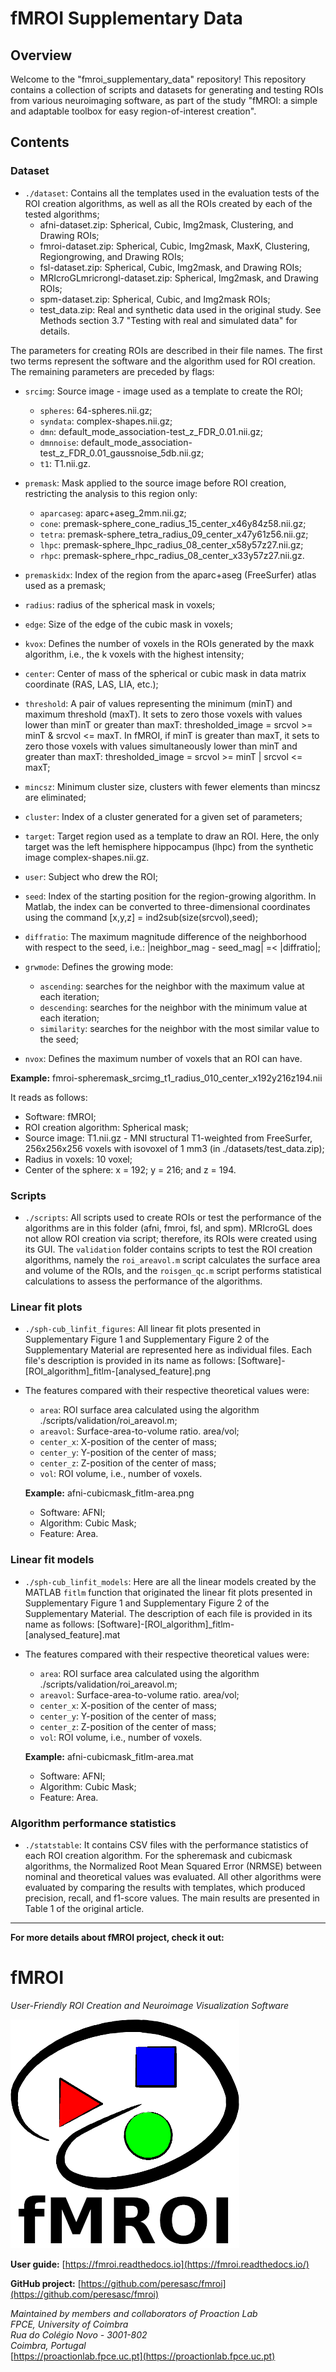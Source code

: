 # fMROI Supplementary Data


## Overview

Welcome to the "fmroi_supplementary_data" repository! This repository contains a collection of scripts and datasets for generating and testing ROIs from various neuroimaging software, as part of the study "fMROI: a simple and adaptable toolbox for easy region-of-interest creation".

## Contents

### Dataset

- `./dataset`: Contains all the templates used in the evaluation tests of the ROI creation algorithms, as well as all the ROIs created by each of the tested algorithms;
  - afni-dataset.zip: Spherical, Cubic, Img2mask, Clustering, and Drawing ROIs;
  - fmroi-dataset.zip: Spherical, Cubic, Img2mask, MaxK, Clustering, Regiongrowing, and Drawing ROIs;
  - fsl-dataset.zip: Spherical, Cubic, Img2mask, and Drawing ROIs;
  - MRIcroGLmricrongl-dataset.zip: Spherical, Img2mask, and Drawing ROIs;
  - spm-dataset.zip: Spherical, Cubic, and Img2mask ROIs;
  - test_data.zip: Real and synthetic data used in the original study. See Methods section 3.7 "Testing with real and simulated data" for details.

  
The parameters for creating ROIs are described in their file names. The first two terms represent the software and the algorithm used for ROI creation. The remaining parameters are preceded by flags:

- `srcimg`: Source image - image used as a template to create the ROI;
  - `spheres`: 64-spheres.nii.gz;
  - `syndata`: complex-shapes.nii.gz;
  - `dmn`: default_mode_association-test_z_FDR_0.01.nii.gz;
  - `dmnnoise`: default_mode_association-test_z_FDR_0.01_gaussnoise_5db.nii.gz;
  - `t1`: T1.nii.gz.

- `premask`: Mask applied to the source image before ROI creation, restricting the analysis to this region only:
  - `aparcaseg`: aparc+aseg_2mm.nii.gz;
  - `cone`: premask-sphere_cone_radius_15_center_x46y84z58.nii.gz;
  - `tetra`: premask-sphere_tetra_radius_09_center_x47y61z56.nii.gz;
  - `lhpc`: premask-sphere_lhpc_radius_08_center_x58y57z27.nii.gz;
  - `rhpc`: premask-sphere_rhpc_radius_08_center_x33y57z27.nii.gz.

- `premaskidx`: Index of the region from the aparc+aseg (FreeSurfer) atlas used as a premask;
- `radius`: radius of the spherical mask in voxels;
- `edge`: Size of the edge of the cubic mask in voxels;
- `kvox`: Defines the number of voxels in the ROIs generated by the maxk algorithm, i.e., the k voxels with the highest intensity;
- `center`: Center of mass of the spherical or cubic mask in data matrix coordinate (RAS, LAS, LIA, etc.);
- `threshold`: A pair of values representing the minimum (minT) and maximum threshold (maxT). It sets to zero those voxels with values lower than minT or greater than maxT: thresholded_image = srcvol >= minT & srcvol <= maxT. In fMROI, if minT is greater than maxT, it sets to zero those voxels with values simultaneously lower than minT and greater than maxT: thresholded_image = srcvol >= minT | srcvol <= maxT;
- `mincsz`: Minimum cluster size, clusters with fewer elements than mincsz are eliminated;
- `cluster`: Index of a cluster generated for a given set of parameters;
- `target`: Target region used as a template to draw an ROI. Here, the only target was the left hemisphere hippocampus (lhpc) from the synthetic image complex-shapes.nii.gz.
- `user`: Subject who drew the ROI;
- `seed`: Index of the starting position for the region-growing algorithm. In Matlab, the index can be converted to three-dimensional coordinates using the command [x,y,z] = ind2sub(size(srcvol),seed);
- `diffratio`: The maximum magnitude difference of the neighborhood with respect to the seed, i.e.: |neighbor_mag - seed_mag| =< |diffratio|;
- `grwmode`: Defines the growing mode:
  - `ascending`: searches for the neighbor with the maximum value at each iteration;
  - `descending`: searches for the neighbor with the minimum value at each iteration;
  - `similarity`: searches for the neighbor with the most similar value to the seed;
- `nvox`: Defines the maximum number of voxels that an ROI can have.

  
**Example:** fmroi-spheremask_srcimg_t1_radius_010_center_x192y216z194.nii

  It reads as follows:

  - Software: fMROI;
  - ROI creation algorithm: Spherical mask;
  - Source image: T1.nii.gz - MNI structural T1-weighted from FreeSurfer, 256x256x256 voxels with isovoxel of 1 mm3 (in ./datasets/test_data.zip);
  - Radius in voxels: 10 voxel;
  - Center of the sphere: x = 192; y = 216; and z = 194.

### Scripts

- `./scripts`: All scripts used to create ROIs or test the performance of the algorithms are in this folder (afni, fmroi, fsl, and spm). MRIcroGL does not allow ROI creation via script; therefore, its ROIs were created using its GUI. The `validation` folder contains scripts to test the ROI creation algorithms, namely the `roi_areavol.m` script calculates the surface area and volume of the ROIs, and the `roisgen_qc.m` script performs statistical calculations to assess the performance of the algorithms.

### Linear fit plots

- `./sph-cub_linfit_figures`: All linear fit plots presented in Supplementary Figure 1 and Supplementary Figure 2 of the Supplementary Material are represented here as individual files. Each file's description is provided in its name as follows:
[Software]-[ROI_algorithm]_fitlm-[analysed_feature].png

- The features compared with their respective theoretical values were:
  - `area`: ROI surface area calculated using the algorithm ./scripts/validation/roi_areavol.m;
  - `areavol`: Surface-area-to-volume ratio. area/vol;
  - `center_x`: X-position of the center of mass;
  - `center_y`: Y-position of the center of mass;
  - `center_z`: Z-position of the center of mass;
  - `vol`: ROI volume, i.e., number of voxels.

  **Example:** afni-cubicmask_fitlm-area.png
    - Software: AFNI;
    - Algorithm: Cubic Mask;
    - Feature: Area.


### Linear fit models

- `./sph-cub_linfit_models`: Here are all the linear models created by the MATLAB `fitlm` function that originated the linear fit plots presented in Supplementary Figure 1 and Supplementary Figure 2 of the Supplementary Material. The description of each file is provided in its name as follows: [Software]-[ROI_algorithm]_fitlm-[analysed_feature].mat

- The features compared with their respective theoretical values were:
  - `area`: ROI surface area calculated using the algorithm ./scripts/validation/roi_areavol.m;
  - `areavol`: Surface-area-to-volume ratio. area/vol;
  - `center_x`: X-position of the center of mass;
  - `center_y`: Y-position of the center of mass;
  - `center_z`: Z-position of the center of mass;
  - `vol`: ROI volume, i.e., number of voxels.

  **Example:** afni-cubicmask_fitlm-area.mat
    - Software: AFNI;
    - Algorithm: Cubic Mask;
    - Feature: Area.

### Algorithm performance statistics

- `./statstable`: It contains CSV files with the performance statistics of each ROI creation algorithm. For the spheremask and cubicmask algorithms, the Normalized Root Mean Squared Error (NRMSE) between nominal and theoretical values was evaluated. All other algorithms were evaluated by comparing the results with templates, which produced precision, recall, and f1-score values. The main results are presented in Table 1 of the original article.


-------
**For more details about fMROI project, check it out:**


# fMROI

_User-Friendly ROI Creation and Neuroimage Visualization Software_

[![fMROI logo](./fmroi_logo.png)](https://github.com/peresasc/fmroi)

**User guide:** [https://fmroi.readthedocs.io](https://fmroi.readthedocs.io/)

**GitHub project:** [https://github.com/peresasc/fmroi](https://github.com/peresasc/fmroi)


*Maintained by members and collaborators of Proaction Lab*<br/>
*FPCE, University of Coimbra*<br/>
*Rua do Colégio Novo - 3001-802*<br/>
*Coimbra, Portugal*<br/>
[https://proactionlab.fpce.uc.pt](https://proactionlab.fpce.uc.pt)

